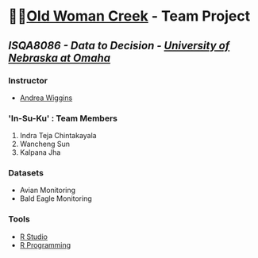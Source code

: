 # :deciduous_tree::evergreen_tree:[Old Woman Creek](https://goo.gl/maps/LbCWxcjZbv12) - Team Project
## _ISQA8086 - Data to Decision - [University of Nebraska at Omaha](https://www.unomaha.edu/)_

### Instructor 
* [Andrea Wiggins](http://andreawiggins.com/)

### 'In-Su-Ku' : Team Members
1. Indra Teja Chintakayala
2. Wancheng Sun
3. Kalpana Jha

### Datasets
* Avian Monitoring
* Bald Eagle Monitoring

### Tools 
* [R Studio](https://www.rstudio.com/products/rstudio/download/)
* [R Programming](https://www.rstudio.com/resources/cheatsheets/)
